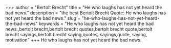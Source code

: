 +++
author = "Bertolt Brecht"
title = "He who laughs has not yet heard the bad news."
description = "the best Bertolt Brecht Quote: He who laughs has not yet heard the bad news."
slug = "he-who-laughs-has-not-yet-heard-the-bad-news"
keywords = "He who laughs has not yet heard the bad news.,bertolt brecht,bertolt brecht quotes,bertolt brecht quote,bertolt brecht sayings,bertolt brecht saying,quotes, sayings,quote, saying, motivation"
+++
He who laughs has not yet heard the bad news.

